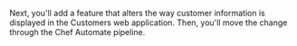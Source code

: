 Next, you'll add a feature that alters the way customer information is displayed in the Customers web application. Then, you'll move the change through the Chef Automate pipeline.
